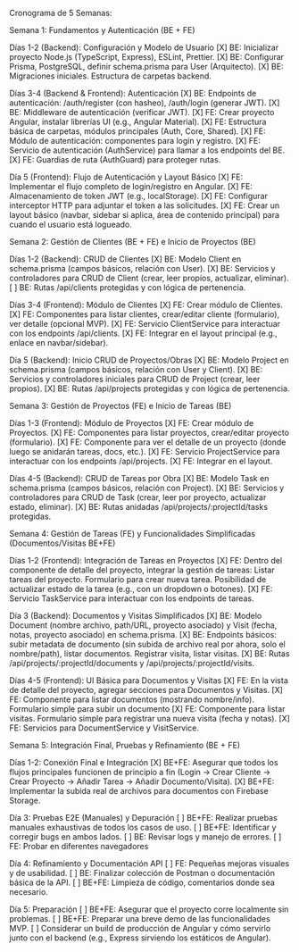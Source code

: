 Cronograma de 5 Semanas:

Semana 1: Fundamentos y Autenticación (BE + FE)

Días 1-2 (Backend): Configuración y Modelo de Usuario
[X] BE: Inicializar proyecto Node.js (TypeScript, Express), ESLint, Prettier.
[X] BE: Configurar Prisma, PostgreSQL, definir schema.prisma para User (Arquitecto).
[X] BE: Migraciones iniciales. Estructura de carpetas backend.

Días 3-4 (Backend & Frontend): Autenticación
[X] BE: Endpoints de autenticación: /auth/register (con hasheo), /auth/login (generar JWT).
[X] BE: Middleware de autenticación (verificar JWT).
[X] FE: Crear proyecto Angular, instalar librerías UI (e.g., Angular Material).
[X] FE: Estructura básica de carpetas, módulos principales (Auth, Core, Shared).
[X] FE: Módulo de autenticación: componentes para login y registro.
[X] FE: Servicio de autenticación (AuthService) para llamar a los endpoints del BE.
[X] FE: Guardias de ruta (AuthGuard) para proteger rutas.

Día 5 (Frontend): Flujo de Autenticación y Layout Básico
[X] FE: Implementar el flujo completo de login/registro en Angular.
[X] FE: Almacenamiento de token JWT (e.g., localStorage).
[X] FE: Configurar interceptor HTTP para adjuntar el token a las solicitudes.
[X] FE: Crear un layout básico (navbar, sidebar si aplica, área de contenido principal) para cuando el usuario está logueado.

Semana 2: Gestión de Clientes (BE + FE) e Inicio de Proyectos (BE)

Días 1-2 (Backend): CRUD de Clientes
[X] BE: Modelo Client en schema.prisma (campos básicos, relación con User).
[X] BE: Servicios y controladores para CRUD de Client (crear, leer propios, actualizar, eliminar).
[ ] BE: Rutas /api/clients protegidas y con lógica de pertenencia.

Días 3-4 (Frontend): Módulo de Clientes
[X] FE: Crear módulo de Clientes.
[X] FE: Componentes para listar clientes, crear/editar cliente (formulario), ver detalle (opcional MVP).
[X] FE: Servicio ClientService para interactuar con los endpoints /api/clients.
[X] FE: Integrar en el layout principal (e.g., enlace en navbar/sidebar).

Día 5 (Backend): Inicio CRUD de Proyectos/Obras
[X] BE: Modelo Project en schema.prisma (campos básicos, relación con User y Client).
[X] BE: Servicios y controladores iniciales para CRUD de Project (crear, leer propios).
[X] BE: Rutas /api/projects protegidas y con lógica de pertenencia.

Semana 3: Gestión de Proyectos (FE) e Inicio de Tareas (BE)

Días 1-3 (Frontend): Módulo de Proyectos
[X] FE: Crear módulo de Proyectos.
[X] FE: Componentes para listar proyectos, crear/editar proyecto (formulario).
[X] FE: Componente para ver el detalle de un proyecto (donde luego se anidarán tareas, docs, etc.).
[X] FE: Servicio ProjectService para interactuar con los endpoints /api/projects.
[X] FE: Integrar en el layout.

Días 4-5 (Backend): CRUD de Tareas por Obra
[X] BE: Modelo Task en schema.prisma (campos básicos, relación con Project).
[X] BE: Servicios y controladores para CRUD de Task (crear, leer por proyecto, actualizar estado, eliminar).
[X] BE: Rutas anidadas /api/projects/:projectId/tasks protegidas.

Semana 4: Gestión de Tareas (FE) y Funcionalidades Simplificadas (Documentos/Visitas BE+FE)

Días 1-2 (Frontend): Integración de Tareas en Proyectos
[X] FE: Dentro del componente de detalle del proyecto, integrar la gestión de tareas:
Listar tareas del proyecto.
Formulario para crear nueva tarea.
Posibilidad de actualizar estado de la tarea (e.g., con un dropdown o botones).
[X] FE: Servicio TaskService para interactuar con los endpoints de tareas.

Día 3 (Backend): Documentos y Visitas Simplificados
[X] BE: Modelo Document (nombre archivo, path/URL, proyecto asociado) y Visit (fecha, notas, proyecto asociado) en schema.prisma.
[X] BE: Endpoints básicos: subir metadata de documento (sin subida de archivo real por ahora, solo el nombre/path), listar documentos. Registrar visita, listar visitas.
[X] BE: Rutas /api/projects/:projectId/documents y /api/projects/:projectId/visits.

Días 4-5 (Frontend): UI Básica para Documentos y Visitas
[X] FE: En la vista de detalle del proyecto, agregar secciones para Documentos y Visitas.
[X] FE: Componente para listar documentos (mostrando nombre/info). Formulario simple para subir un documento
[X] FE: Componente para listar visitas. Formulario simple para registrar una nueva visita (fecha y notas).
[X] FE: Servicios para DocumentService y VisitService.

Semana 5: Integración Final, Pruebas y Refinamiento (BE + FE)

Días 1-2: Conexión Final e Integración
[X] BE+FE: Asegurar que todos los flujos principales funcionen de principio a fin (Login -> Crear Cliente -> Crear Proyecto -> Añadir Tarea -> Añadir Documento/Visita).
[X] BE+FE: Implementar la subida real de archivos para documentos con Firebase Storage.

Día 3: Pruebas E2E (Manuales) y Depuración
[ ] BE+FE: Realizar pruebas manuales exhaustivas de todos los casos de uso.
[ ] BE+FE: Identificar y corregir bugs en ambos lados.
[ ] BE: Revisar logs y manejo de errores.
[ ] FE: Probar en diferentes navegadores

Día 4: Refinamiento y Documentación API
[ ] FE: Pequeñas mejoras visuales y de usabilidad.
[ ] BE: Finalizar colección de Postman o documentación básica de la API.
[ ] BE+FE: Limpieza de código, comentarios donde sea necesario.

Día 5: Preparación
[ ] BE+FE: Asegurar que el proyecto corre localmente sin problemas.
[ ] BE+FE: Preparar una breve demo de las funcionalidades MVP.
[ ] Considerar un build de producción de Angular y cómo servirlo junto con el backend (e.g., Express sirviendo los estáticos de Angular).
